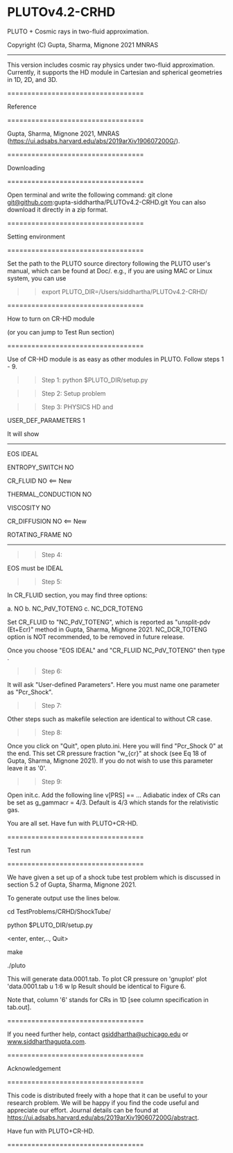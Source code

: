 # PLUTOv4.2-CRHD 
PLUTO + Cosmic rays in two-fluid approximation.

Copyright (C) Gupta, Sharma, Mignone 2021 MNRAS

------------------------------------------------

This version includes cosmic ray physics under 
two-fluid approximation. Currently, it supports the HD module
in Cartesian and spherical geometries in 1D, 2D, and 3D. 

==================================

Reference

================================== 

Gupta, Sharma, Mignone 2021, MNRAS 
(https://ui.adsabs.harvard.edu/abs/2019arXiv190607200G/). 

==================================

Downloading

==================================

Open terminal and write the following command:
git clone git@github.com:gupta-siddhartha/PLUTOv4.2-CRHD.git <enter>
You can also download it directly in a zip format.

==================================

Setting environment

==================================

Set the path to the PLUTO source directory 
following the PLUTO user's manual, which can be found at Doc/.
e.g., if you are using MAC or Linux system, you can use 
>> export PLUTO_DIR=/Users/siddhartha/PLUTOv4.2-CRHD/

==================================

How to turn on CR-HD module

(or you can jump to Test Run section)

==================================

Use of CR-HD module is as easy as other modules in PLUTO.
Follow steps 1 - 9.

>>Step 1: python $PLUTO_DIR/setup.py <enter>
          
>>Step 2: Setup problem <enter>
          
>>Step 3: PHYSICS HD        and 

USER_DEF_PARAMETERS   1 <enter>
          
It will show  

-----------------

EOS                           IDEAL

ENTROPY_SWITCH                NO

CR_FLUID                      NO   <== New

THERMAL_CONDUCTION            NO

VISCOSITY                     NO

CR_DIFFUSION                  NO   <== New

ROTATING_FRAME                NO

-------------

>>Step 4:

EOS must be  IDEAL

>>Step 5: 

In CR_FLUID section, you may find three options:

a. NO
b. NC_PdV_TOTENG
c. NC_DCR_TOTENG

Set CR_FLUID to "NC_PdV_TOTENG", which is reported as "unsplit-pdv (Et+Ecr)" method in Gupta, Sharma, Mignone 2021.
NC_DCR_TOTENG option is NOT recommended, to be removed in future release.

Once you choose "EOS   IDEAL" and "CR_FLUID  NC_PdV_TOTENG" then type <enter>.

>>Step 6: 

It will ask "User-defined Parameters". Here you must name one parameter as "Pcr_Shock".

>>Step 7: 

Other steps such as makefile selection are identical to without CR case. 

>> Step 8: 

Once you click on "Quit", open pluto.ini.
Here you will find "Pcr_Shock            0" at the end.
This set CR pressure fraction "w_{cr}" at shock (see Eq 18 of Gupta, Sharma, Mignone 2021).
If you do not wish to use this parameter leave it as '0'.

>> Step 9: 

Open init.c.
Add the following line
v[PRS] == ...
Adiabatic index of CRs can be set as 
g_gammacr = 4/3. Default is 4/3 which stands for the relativistic gas.

You are all set. Have fun with PLUTO+CR-HD.

==================================

Test run

==================================

We have given a set up of a shock tube test problem
which is discussed in section 5.2 of Gupta, Sharma, Mignone 2021.

To generate output use the lines below.

cd TestProblems/CRHD/ShockTube/

python $PLUTO_DIR/setup.py

<enter, enter,.., Quit>

make

./pluto

This will generate data.0001.tab. To plot CR pressure
on 'gnuplot'
plot 'data.0001.tab u 1:6 w lp
Result should be identical to Figure 6.

Note that, column '6' stands for CRs in 1D [see column specification in tab.out].

==================================

If you need further help, contact gsiddhartha@uchicago.edu 
or www.siddharthagupta.com.

==================================

Acknowledgement

==================================

This code is distributed freely with a hope that
it can be useful to your research problem. 
We will be happy if you find the code useful and appreciate our effort. 
Journal details can be found at https://ui.adsabs.harvard.edu/abs/2019arXiv190607200G/abstract.


Have fun with PLUTO+CR-HD.

==================================


 
